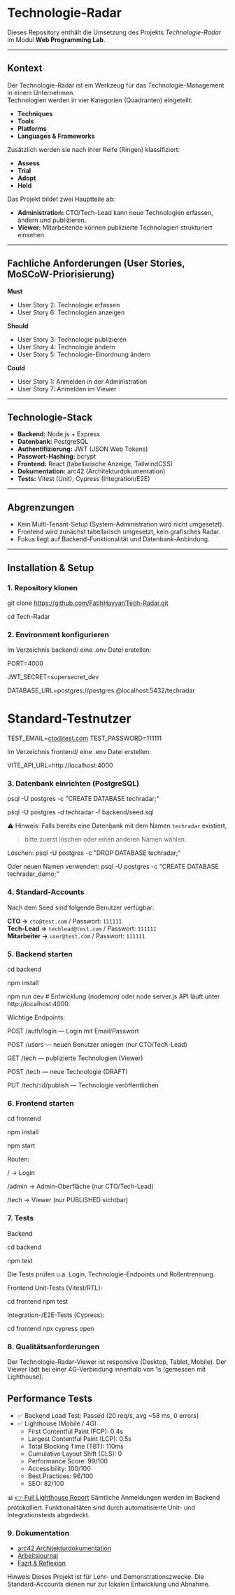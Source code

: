 # Technologie-Radar

Dieses Repository enthält die Umsetzung des Projekts *Technologie-Radar* im Modul **Web Programming Lab**.

---

## Kontext
Der Technologie-Radar ist ein Werkzeug für das Technologie-Management in einem Unternehmen.  
Technologien werden in vier Kategorien (Quadranten) eingeteilt:

- **Techniques**
- **Tools**
- **Platforms**
- **Languages & Frameworks**

Zusätzlich werden sie nach ihrer Reife (Ringen) klassifiziert:

- **Assess**
- **Trial**
- **Adopt**
- **Hold**

Das Projekt bildet zwei Hauptteile ab:

- **Administration:** CTO/Tech-Lead kann neue Technologien erfassen, ändern und publizieren.  
- **Viewer:** Mitarbeitende können publizierte Technologien strukturiert einsehen.  

---

## Fachliche Anforderungen (User Stories, MoSCoW-Priorisierung)

**Must**
- User Story 2: Technologie erfassen  
- User Story 6: Technologien anzeigen  

**Should**
- User Story 3: Technologie publizieren  
- User Story 4: Technologie ändern  
- User Story 5: Technologie-Einordnung ändern  

**Could**
- User Story 1: Anmelden in der Administration  
- User Story 7: Anmelden im Viewer  

---

## Technologie-Stack
- **Backend:** Node.js + Express  
- **Datenbank:** PostgreSQL  
- **Authentifizierung:** JWT (JSON Web Tokens)  
- **Passwort-Hashing:** bcrypt  
- **Frontend:** React (tabellarische Anzeige, TailwindCSS)  
- **Dokumentation:** arc42 (Architekturdokumentation)  
- **Tests:** Vitest (Unit), Cypress (Integration/E2E)  

---

## Abgrenzungen
- Kein Multi-Tenant-Setup (System-Administration wird nicht umgesetzt).  
- Frontend wird zunächst tabellarisch umgesetzt, kein grafisches Radar.  
- Fokus liegt auf Backend-Funktionalität und Datenbank-Anbindung.  

---

## Installation & Setup

### 1. Repository klonen

git clone https://github.com/FatihHayyar/Tech-Radar.git

cd Tech-Radar

### 2. Environment konfigurieren

Im Verzeichnis backend/ eine .env Datei erstellen:

PORT=4000

JWT_SECRET=supersecret_dev

DATABASE_URL=postgres://postgres:<yourpassword>@localhost:5432/techradar

# Standard-Testnutzer
TEST_EMAIL=cto@test.com
TEST_PASSWORD=111111

Im Verzeichnis frontend/ eine .env Datei erstellen:

VITE_API_URL=http://localhost:4000

### 3. Datenbank einrichten (PostgreSQL)

psql -U postgres -c "CREATE DATABASE techradar;"

psql -U postgres -d techradar -f backend/seed.sql

⚠️ Hinweis: Falls bereits eine Datenbank mit dem Namen `techradar` existiert,

> bitte zuerst löschen oder einen anderen Namen wählen.

Löschen: psql -U postgres -c "DROP DATABASE techradar;"

Oder neuen Namen verwenden: psql -U postgres -c "CREATE DATABASE techradar_demo;"

### 4. Standard-Accounts
Nach dem Seed sind folgende Benutzer verfügbar:

**CTO →** `cto@test.com` / Passwort: `111111`  
**Tech-Lead →** `techlead@test.com` / Passwort: `111111`  
**Mitarbeiter →** `user@test.com` / Passwort: `111111`

### 5. Backend starten

cd backend

npm install

npm run dev   # Entwicklung (nodemon)
oder
node server.js
API läuft unter http://localhost:4000.

Wichtige Endpoints:

POST /auth/login — Login mit Email/Passwort

POST /users — neuen Benutzer anlegen (nur CTO/Tech-Lead)

GET /tech — publizierte Technologien (Viewer)

POST /tech — neue Technologie (DRAFT)

PUT /tech/:id/publish — Technologie veröffentlichen

### 6. Frontend starten

cd frontend

npm install

npm start

Routen:

/ → Login

/admin → Admin-Oberfläche (nur CTO/Tech-Lead)

/tech → Viewer (nur PUBLISHED sichtbar)

### 7. Tests
Backend

cd backend

npm test

Die Tests prüfen u.a. Login, Technologie-Endpoints und Rollentrennung.

Frontend
Unit-Tests (Vitest/RTL):

cd frontend
npm test

Integration-/E2E-Tests (Cypress):

cd frontend
npx cypress open

### 8. Qualitätsanforderungen

Der Technologie-Radar-Viewer ist responsive (Desktop, Tablet, Mobile).
Der Viewer lädt bei einer 4G-Verbindung innerhalb von 1s (gemessen mit Lighthouse).
## Performance Tests

- ✅ Backend Load Test: Passed (20 req/s, avg ~58 ms, 0 errors)
- ✅ Lighthouse (Mobile / 4G)
  - First Contentful Paint (FCP): 0.4s
  - Largest Contentful Paint (LCP): 0.5s
  - Total Blocking Time (TBT): 110ms
  - Cumulative Layout Shift (CLS): 0
  - Performance Score: 99/100
  - Accessibility: 100/100
  - Best Practices: 96/100
  - SEO: 82/100

📊 [👉 Full Lighthouse Report](./lighthouse-report.html)
Sämtliche Anmeldungen werden im Backend protokolliert.
Funktionalitäten sind durch automatisierte Unit- und Integrationstests abgedeckt.

### 9. Dokumentation
- [arc42 Architekturdokumentation](docs/arc42.md)
- [Arbeitsjournal](docs/arbeitsjournal.md)
- [Fazit & Reflexion](docs/reflexion.md)


Hinweis
Dieses Projekt ist für Lehr- und Demonstrationszwecke.
Die Standard-Accounts dienen nur zur lokalen Entwicklung und Abnahme.